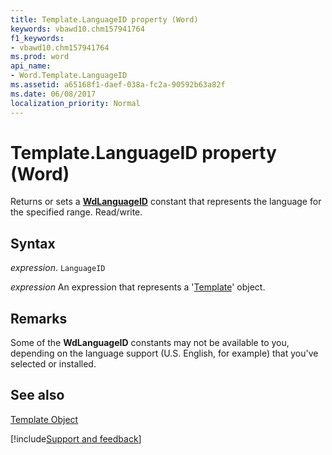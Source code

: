 ```yaml
---
title: Template.LanguageID property (Word)
keywords: vbawd10.chm157941764
f1_keywords:
- vbawd10.chm157941764
ms.prod: word
api_name:
- Word.Template.LanguageID
ms.assetid: a65168f1-daef-038a-fc2a-90592b63a82f
ms.date: 06/08/2017
localization_priority: Normal
---
```



# Template.LanguageID property (Word)

Returns or sets a  **[WdLanguageID](Word.WdLanguageID.md)** constant that represents the language for the specified range. Read/write.


## Syntax

_expression_. `LanguageID`

 _expression_ An expression that represents a '[Template](Word.Template.md)' object.


## Remarks

Some of the  **WdLanguageID** constants may not be available to you, depending on the language support (U.S. English, for example) that you've selected or installed.


## See also


[Template Object](Word.Template.md)

[!include[Support and feedback](~/includes/feedback-boilerplate.md)]